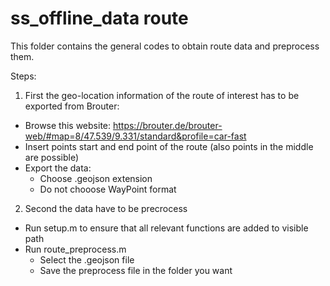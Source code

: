 # ss_offline_data route

This folder contains the general codes to obtain route data and preprocess them.

Steps:
1. First the geo-location information of the route of interest has to be exported from Brouter:
- Browse this website: https://brouter.de/brouter-web/#map=8/47.539/9.331/standard&profile=car-fast
- Insert points start and end point of the route (also points in the middle are possible)
- Export the data:
    - Choose .geojson extension
    - Do not chooose WayPoint format

2. Second the data have to be precrocess
- Run setup.m to ensure that all relevant functions are added to visible path
- Run route_preprocess.m
    - Select the .geojson file
    - Save the preprocess file in the folder you want